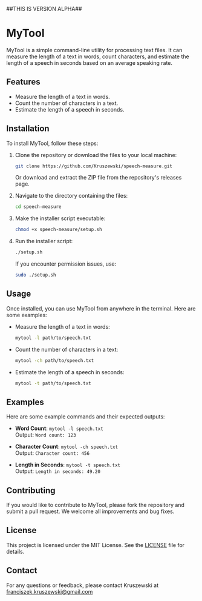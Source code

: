 ##THIS IS VERSION ALPHA##

# MyTool

MyTool is a simple command-line utility for processing text files. It can measure the length of a text in words, count characters, and estimate the length of a speech in seconds based on an average speaking rate.

## Features

- Measure the length of a text in words.
- Count the number of characters in a text.
- Estimate the length of a speech in seconds.

## Installation

To install MyTool, follow these steps:

1. Clone the repository or download the files to your local machine:

   ```bash
   git clone https://github.com/Kruszewski/speech-measure.git
   ```

   Or download and extract the ZIP file from the repository's releases page.

2. Navigate to the directory containing the files:

   ```bash
   cd speech-measure
   ```

3. Make the installer script executable:

   ```bash
   chmod +x speech-measure/setup.sh
   ```

4. Run the installer script:

   ```bash
   ./setup.sh
   ```

   If you encounter permission issues, use:

   ```bash
   sudo ./setup.sh
   ```

## Usage

Once installed, you can use MyTool from anywhere in the terminal. Here are some examples:

- Measure the length of a text in words:

  ```bash
  mytool -l path/to/speech.txt
  ```

- Count the number of characters in a text:

  ```bash
  mytool -ch path/to/speech.txt
  ```

- Estimate the length of a speech in seconds:

  ```bash
  mytool -t path/to/speech.txt
  ```

## Examples

Here are some example commands and their expected outputs:

- **Word Count**: `mytool -l speech.txt`  
  Output: `Word count: 123`

- **Character Count**: `mytool -ch speech.txt`  
  Output: `Character count: 456`

- **Length in Seconds**: `mytool -t speech.txt`  
  Output: `Length in seconds: 49.20`

## Contributing

If you would like to contribute to MyTool, please fork the repository and submit a pull request. We welcome all improvements and bug fixes.

## License

This project is licensed under the MIT License. See the [LICENSE](LICENSE) file for details.

## Contact

For any questions or feedback, please contact Kruszewski at franciszek.kruszewski@gmail.com
